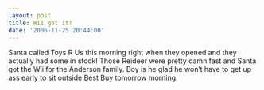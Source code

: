 ```yaml
---
layout: post
title: Wii got it!
date: '2006-11-25 20:44:00'
---
```


Santa called Toys R Us this morning right when they opened and they actually had some in stock! Those Reideer were pretty damn fast and Santa got the Wii for the Anderson family. Boy is he glad he won’t have to get up ass early to sit outside Best Buy tomorrow morning.
